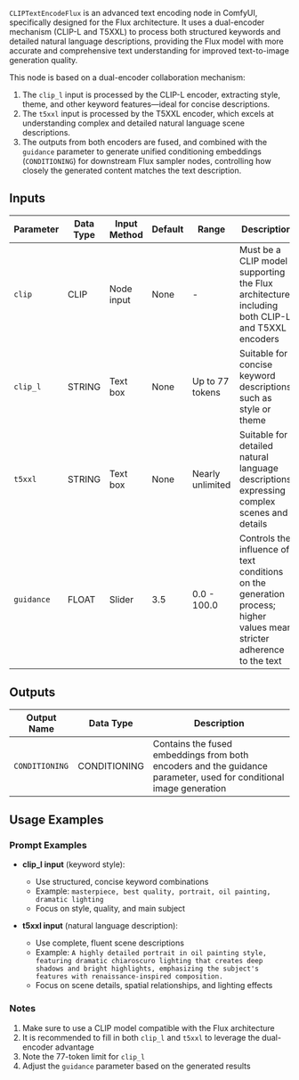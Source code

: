 `CLIPTextEncodeFlux` is an advanced text encoding node in ComfyUI, specifically designed for the Flux architecture. It uses a dual-encoder mechanism (CLIP-L and T5XXL) to process both structured keywords and detailed natural language descriptions, providing the Flux model with more accurate and comprehensive text understanding for improved text-to-image generation quality.

This node is based on a dual-encoder collaboration mechanism:
1. The `clip_l` input is processed by the CLIP-L encoder, extracting style, theme, and other keyword features—ideal for concise descriptions.
2. The `t5xxl` input is processed by the T5XXL encoder, which excels at understanding complex and detailed natural language scene descriptions.
3. The outputs from both encoders are fused, and combined with the `guidance` parameter to generate unified conditioning embeddings (`CONDITIONING`) for downstream Flux sampler nodes, controlling how closely the generated content matches the text description.

## Inputs

| Parameter | Data Type | Input Method | Default | Range | Description |
|-----------|----------|-------------|---------|-------|-------------|
| `clip`    | CLIP     | Node input  | None    | -     | Must be a CLIP model supporting the Flux architecture, including both CLIP-L and T5XXL encoders |
| `clip_l`  | STRING   | Text box    | None    | Up to 77 tokens | Suitable for concise keyword descriptions, such as style or theme |
| `t5xxl`   | STRING   | Text box    | None    | Nearly unlimited | Suitable for detailed natural language descriptions, expressing complex scenes and details |
| `guidance`| FLOAT    | Slider      | 3.5     | 0.0 - 100.0 | Controls the influence of text conditions on the generation process; higher values mean stricter adherence to the text |

## Outputs

| Output Name   | Data Type    | Description |
|--------------|-------------|-------------|
| `CONDITIONING` | CONDITIONING | Contains the fused embeddings from both encoders and the guidance parameter, used for conditional image generation |

## Usage Examples

### Prompt Examples

- **clip_l input** (keyword style):
  - Use structured, concise keyword combinations
  - Example: `masterpiece, best quality, portrait, oil painting, dramatic lighting`
  - Focus on style, quality, and main subject

- **t5xxl input** (natural language description):
  - Use complete, fluent scene descriptions
  - Example: `A highly detailed portrait in oil painting style, featuring dramatic chiaroscuro lighting that creates deep shadows and bright highlights, emphasizing the subject's features with renaissance-inspired composition.`
  - Focus on scene details, spatial relationships, and lighting effects

### Notes

1. Make sure to use a CLIP model compatible with the Flux architecture
2. It is recommended to fill in both `clip_l` and `t5xxl` to leverage the dual-encoder advantage
3. Note the 77-token limit for `clip_l`
4. Adjust the `guidance` parameter based on the generated results
